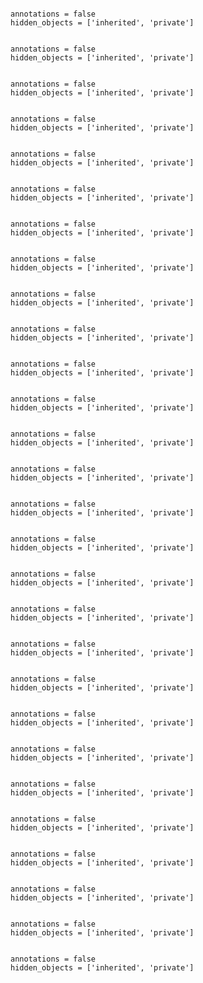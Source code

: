 <!-- TODO: for whatever reason, just listing the module doesn't work (at least when included in other projects), so the classes are listed manually and might need to be updated later -->

```{autodoc2-object} dss_python_backend.enums.ActionCodes

annotations = false
hidden_objects = ['inherited', 'private']
```

```{autodoc2-object} dss_python_backend.enums.AltDSSEvent

annotations = false
hidden_objects = ['inherited', 'private']
```

```{autodoc2-object} dss_python_backend.enums.AutoAddTypes

annotations = false
hidden_objects = ['inherited', 'private']
```

```{autodoc2-object} dss_python_backend.enums.CapControlModes

annotations = false
hidden_objects = ['inherited', 'private']
```

```{autodoc2-object} dss_python_backend.enums.CktModels

annotations = false
hidden_objects = ['inherited', 'private']
```

```{autodoc2-object} dss_python_backend.enums.ControlModes

annotations = false
hidden_objects = ['inherited', 'private']
```

```{autodoc2-object} dss_python_backend.enums.CoreType

annotations = false
hidden_objects = ['inherited', 'private']
```

```{autodoc2-object} dss_python_backend.enums.DSSCompatFlags

annotations = false
hidden_objects = ['inherited', 'private']
```

```{autodoc2-object} dss_python_backend.enums.DSSJSONFlags

annotations = false
hidden_objects = ['inherited', 'private']
```

```{autodoc2-object} dss_python_backend.enums.DSSPropertyNameStyle

annotations = false
hidden_objects = ['inherited', 'private']
```

```{autodoc2-object} dss_python_backend.enums.DSSSaveFlags

annotations = false
hidden_objects = ['inherited', 'private']
```

```{autodoc2-object} dss_python_backend.enums.EnergyMeterRegisters

annotations = false
hidden_objects = ['inherited', 'private']
```

```{autodoc2-object} dss_python_backend.enums.GeneratorRegisters

annotations = false
hidden_objects = ['inherited', 'private']
```

```{autodoc2-object} dss_python_backend.enums.GeneratorStatus

annotations = false
hidden_objects = ['inherited', 'private']
```

```{autodoc2-object} dss_python_backend.enums.LineUnits

annotations = false
hidden_objects = ['inherited', 'private']
```

```{autodoc2-object} dss_python_backend.enums.LoadModels

annotations = false
hidden_objects = ['inherited', 'private']
```

```{autodoc2-object} dss_python_backend.enums.LoadStatus

annotations = false
hidden_objects = ['inherited', 'private']
```

```{autodoc2-object} dss_python_backend.enums.MonitorModes

annotations = false
hidden_objects = ['inherited', 'private']
```

```{autodoc2-object} dss_python_backend.enums.OCPDevType

annotations = false
hidden_objects = ['inherited', 'private']
```

```{autodoc2-object} dss_python_backend.enums.Options

annotations = false
hidden_objects = ['inherited', 'private']
```

```{autodoc2-object} dss_python_backend.enums.RandomModes

annotations = false
hidden_objects = ['inherited', 'private']
```

```{autodoc2-object} dss_python_backend.enums.SetterFlags

annotations = false
hidden_objects = ['inherited', 'private']
```

```{autodoc2-object} dss_python_backend.enums.SolutionAlgorithms

annotations = false
hidden_objects = ['inherited', 'private']
```

```{autodoc2-object} dss_python_backend.enums.SolutionLoadModels

annotations = false
hidden_objects = ['inherited', 'private']
```

```{autodoc2-object} dss_python_backend.enums.SolveModes

annotations = false
hidden_objects = ['inherited', 'private']
```

```{autodoc2-object} dss_python_backend.enums.SparseSolverOptions

annotations = false
hidden_objects = ['inherited', 'private']
```

```{autodoc2-object} dss_python_backend.enums.StorageStates

annotations = false
hidden_objects = ['inherited', 'private']
```

```{autodoc2-object} dss_python_backend.enums.YMatrixModes

annotations = false
hidden_objects = ['inherited', 'private']
```
